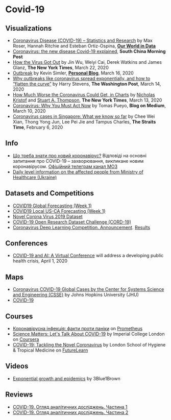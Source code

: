 # Covid-19 #

## Visualizations ##
- [Coronavirus Disease (COVID-19) – Statistics and Research](https://ourworldindata.org/coronavirus) by Max Roser, Hannah Ritchie and Esteban Ortiz-Ospina, **[Our World in Data](https://ourworldindata.org/)**
- [Coronavirus: the new disease Covid-19 explained](https://multimedia.scmp.com/infographics/news/china/article/3047038/wuhan-virus/index.html), **South China Morning Post**
- [How the Virus Got Out](https://www.nytimes.com/interactive/2020/03/22/world/coronavirus-spread.html) by Jin Wu, Weiyi Cai, Derek Watkins and James Glanz, **The New York Times**, March 22, 2020
- [Outbreak](https://www.meltingasphalt.com/interactive/outbreak/) by Kevin Simler, **[Personal Blog](https://www.meltingasphalt.com)**, March 16, 2020
- [Why outbreaks like coronavirus spread exponentially, and how to “flatten the curve”](https://www.washingtonpost.com/graphics/2020/world/corona-simulator/) by Harry Stevens, **The Washington Post**, March 14, 2020
- [How Much Worse the Coronavirus Could Get, in Charts](https://www.nytimes.com/interactive/2020/03/13/opinion/coronavirus-trump-response.html) by [Nicholas Kristof](https://www.nytimes.com/column/nicholas-kristof) and [Stuart A. Thompson](https://www.nytimes.com/by/stuart-a-thompson), **The New York Times**, March 13, 2020
- [Coronavirus: Why You Must Act Now](https://medium.com/@tomaspueyo/coronavirus-act-today-or-people-will-die-f4d3d9cd99ca) by Tomas Pueyo, **Blog on Medium**, March 10, 2020
- [Coronavirus cases in Singapore: What we know so far](https://www.straitstimes.com/multimedia/graphics/2020/02/spore-virus-cases/index.html) by Chee Wei Xian, Thong Yong Jun, Lee Pei Jie and Tampus Charles, **The Straits Time**, February 6, 2020

## Info ##
- [Що треба знати про новий коронавірус?](https://covid19.com.ua/) Відповіді на основні запитання про COVID-19 – захворювання, викликане новим коронавірусом. [Офіційний телеграм канал МОЗ](https://t.me/COVID19_Ukraine)
- [Daily level information on the affected people from Ministry of Healthcare (Ukraine)](https://moz.gov.ua/article/news/operativna-informacija-pro-poshirennja-koronavirusnoi-infekcii-2019-ncov-) 

## Datasets and Competitions ##
- [COVID19 Global Forecasting (Week 1)](https://www.kaggle.com/c/covid19-global-forecasting-week-1)
- [COVID19 Local US-CA Forecasting (Week 1)](https://www.kaggle.com/c/covid19-local-us-ca-forecasting-week-1/)
- [Novel Corona Virus 2019 Dataset](https://www.kaggle.com/sudalairajkumar/novel-corona-virus-2019-dataset)
- [COVID-19 Open Research Dataset Challenge (CORD-19)](https://www.kaggle.com/allen-institute-for-ai/CORD-19-research-challenge)
- [Coronavirus Deep Learning Competition. Announcement](https://www.youtube.com/watch?v=1LJgkovowgA). [Results](https://www.sage-health.org/coronavirus/)

## Conferences ##
- [COVID-19 and AI: A Virtual Conference](https://hai.stanford.edu/events/covid-19-and-ai-virtual-conference/overview) will address a developing public health crisis, April 1, 2020

## Maps ##
- [Coronavirus COVID-19 Global Cases by the Center for Systems Science and Engineering (CSSE)](https://www.arcgis.com/apps/opsdashboard/index.html#/bda7594740fd40299423467b48e9ecf6) by Johns Hopkins University (JHU)
- [COVID-19](https://maps.mkeda.me/covid/cases)

## Courses ##
- [Коронавірусна інфекція: факти проти паніки](https://courses.prometheus.org.ua/courses/course-v1:Prometheus+COVID101+2020_T1/about) on [Prometheus](https://edx.prometheus.org.ua/)
- [Science Matters: Let's Talk About COVID-19](https://www.coursera.org/learn/covid-19) by Imperial College London on [Coursera](https://www.coursera.org/)
- [COVID-19: Tackling the Novel Coronavirus](https://www.futurelearn.com/courses/covid19-novel-coronavirus) by London School of Hygiene & Tropical Medicine on [FutureLearn](https://www.futurelearn.com)

## Videos ##
- [Exponential growth and epidemics](https://www.youtube.com/watch?v=Kas0tIxDvrg) by 3Blue1Brown

## Reviews ##
- [COVID-19. Огляд аналітичних досліджень. Частина 1](https://medium.com/@petroivanyuk/covid-19-%D0%BE%D0%B3%D0%BB%D1%8F%D0%B4-%D0%B0%D0%BD%D0%B0%D0%BB%D1%96%D1%82%D0%B8%D1%87%D0%BD%D0%B8%D1%85-%D0%B4%D0%BE%D1%81%D0%BB%D1%96%D0%B4%D0%B6%D0%B5%D0%BD%D1%8C-c4370665007)
- [COVID-19. Огляд аналітичних досліджень. Частина 2](https://medium.com/@petroivanyuk/covid-19-%D0%BE%D0%B3%D0%BB%D1%8F%D0%B4-%D0%B0%D0%BD%D0%B0%D0%BB%D1%96%D1%82%D0%B8%D1%87%D0%BD%D0%B8%D1%85-%D0%B4%D0%BE%D1%81%D0%BB%D1%96%D0%B4%D0%B6%D0%B5%D0%BD%D1%8C-%D1%87%D0%B0%D1%81%D1%82%D0%B8%D0%BD%D0%B0-2-86fd6af51c20)
